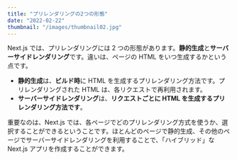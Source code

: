 ```yaml
---
title: "プリレンダリングの2つの形態"
date: "2022-02-22"
thumbnail: "/images/thumbnail02.jpg"
---
```


Next.js では、プリレンダリングには 2 つの形態があります。**静的生成**と**サーバーサイドレンダリング**です。違いは、ページの HTML をいつ生成するかという点です。

- **静的生成**は、**ビルド時**に HTML を生成するプリレンダリング方法です。プリレンダリングされた HTML は、各リクエストで再利用されます。
- **サーバーサイドレンダリング**は、**リクエストごとに HTML を生成するプリレンダリング方法です**。

重要なのは、Next.js では、各ページでどのプリレンダリング方式を使うか、選択することができるということです。ほとんどのページで静的生成、その他のページでサーバーサイドレンダリングを利用することで、「ハイブリッド」な Next.js アプリを作成することができます。